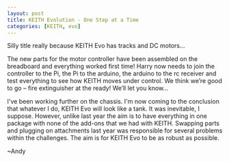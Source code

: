 ```yaml
---
layout: post
title: KEITH Evolution - One Step at a Time
categories: [KEITH, evo]
---
```


Silly title really because KEITH Evo has tracks and DC motors…

The new parts for the motor controller have been assembled on the breadboard and everything worked first time! Harry now needs to join the controller to the Pi, the Pi to the arduino, the arduino to the rc receiver and test everything to see how KEITH moves under control. We think we’re good to go – fire extinguisher at the ready! We’ll let you know…

I've been working further on the chassis. I'm now coming to the conclusion that whatever I do, KEITH Evo will look like a tank. It was inevitable, I suppose. However, unlike last year the aim is to have everything in one package with none of the  add-ons that we had with KEITH. Swapping parts and plugging on attachments last year was responsible for several problems within the challenges. The aim is for KEITH Evo to be as robust as possible.

~Andy